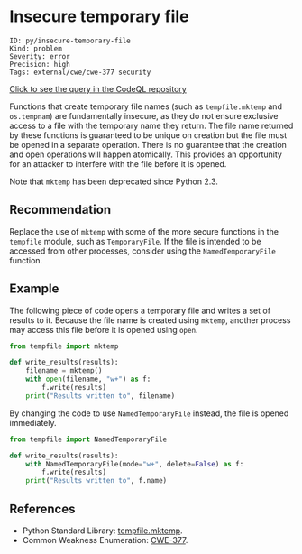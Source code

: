 # Insecure temporary file

```
ID: py/insecure-temporary-file
Kind: problem
Severity: error
Precision: high
Tags: external/cwe/cwe-377 security

```
[Click to see the query in the CodeQL repository](https://github.com/github/codeql/tree/main/python/ql/src/Security/CWE-377/InsecureTemporaryFile.ql)

Functions that create temporary file names (such as `tempfile.mktemp` and `os.tempnam`) are fundamentally insecure, as they do not ensure exclusive access to a file with the temporary name they return. The file name returned by these functions is guaranteed to be unique on creation but the file must be opened in a separate operation. There is no guarantee that the creation and open operations will happen atomically. This provides an opportunity for an attacker to interfere with the file before it is opened.

Note that `mktemp` has been deprecated since Python 2.3.


## Recommendation
Replace the use of `mktemp` with some of the more secure functions in the `tempfile` module, such as `TemporaryFile`. If the file is intended to be accessed from other processes, consider using the `NamedTemporaryFile` function.


## Example
The following piece of code opens a temporary file and writes a set of results to it. Because the file name is created using `mktemp`, another process may access this file before it is opened using `open`.


```python
from tempfile import mktemp

def write_results(results):
    filename = mktemp()
    with open(filename, "w+") as f:
        f.write(results)
    print("Results written to", filename)

```
By changing the code to use `NamedTemporaryFile` instead, the file is opened immediately.


```python
from tempfile import NamedTemporaryFile

def write_results(results):
    with NamedTemporaryFile(mode="w+", delete=False) as f:
        f.write(results)
    print("Results written to", f.name)

```

## References
* Python Standard Library: [tempfile.mktemp](https://docs.python.org/3/library/tempfile.html#tempfile.mktemp).
* Common Weakness Enumeration: [CWE-377](https://cwe.mitre.org/data/definitions/377.html).